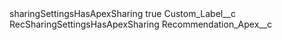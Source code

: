 <?xml version="1.0" encoding="UTF-8"?>
<CustomMetadata xmlns="http://soap.sforce.com/2006/04/metadata" xmlns:xsi="http://www.w3.org/2001/XMLSchema-instance" xmlns:xsd="http://www.w3.org/2001/XMLSchema">
    <label>sharingSettingsHasApexSharing</label>
    <protected>true</protected>
    <values>
        <field>Custom_Label__c</field>
        <value xsi:type="xsd:string">RecSharingSettingsHasApexSharing</value>
    </values>
    <values>
        <field>Recommendation_Apex__c</field>
        <value xsi:nil="true"/>
    </values>
</CustomMetadata>
